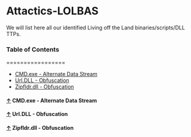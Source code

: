 # Attactics-LOLBAS

We will list here all our identified Living off the Land binaries/scripts/DLL TTPs.

### Table of Contents
=================

- [CMD.exe - Alternate Data Stream](#CMD.exe-Alternate-Data-Stream)
- [Url.DLL - Obfuscation](#Url.DLL-Obfuscation)
- [Zipfldr.dll - Obfuscation](#Zipfldr.dll-Obfuscation)




#### [↑](#table-of-contents) CMD.exe - Alternate Data Stream



#### [↑](#table-of-contents) Url.DLL - Obfuscation


#### [↑](#table-of-contents) Zipfldr.dll - Obfuscation
